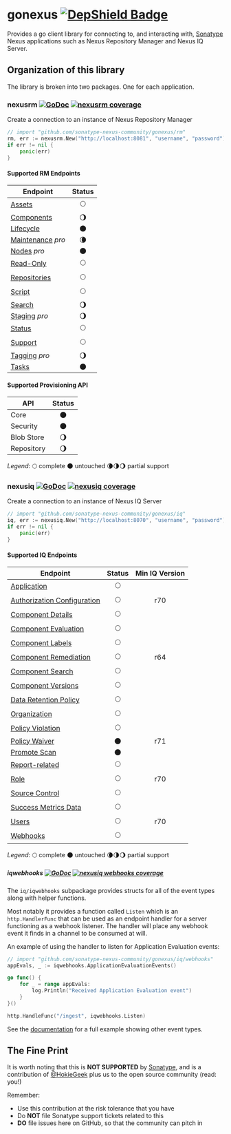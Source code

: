# gonexus [![DepShield Badge](https://depshield.sonatype.org/badges/sonatype-nexus-community/gonexus/depshield.svg)](https://depshield.github.io)

Provides a go client library for connecting to, and interacting with, [Sonatype](//www.sonatype.com) Nexus applications such as Nexus Repository Manager and Nexus IQ Server.

## Organization of this library

The library is broken into two packages. One for each application.

### nexusrm [![GoDoc](http://godoc.org/github.com/sonatype-nexus-community/gonexus/rm?status.png)](http://godoc.org/github.com/sonatype-nexus-community/gonexus/rm) [![nexusrm coverage](https://gocover.io/_badge/github.com/sonatype-nexus-community/gonexus/rm?0 "nexusrm coverage")](http://gocover.io/github.com/sonatype-nexus-community/gonexus/rm)

Create a connection to an instance of Nexus Repository Manager

```go
// import "github.com/sonatype-nexus-community/gonexus/rm"
rm, err := nexusrm.New("http://localhost:8081", "username", "password")
if err != nil {
    panic(err)
}
```

#### Supported RM Endpoints

| Endpoint                                                                                             |         Status         |
| ---------------------------------------------------------------------------------------------------- | :--------------------: |
| [Assets](https://help.sonatype.com/repomanager3/rest-and-integration-api/assets-api)                 |      :full_moon:       |
| [Components](https://help.sonatype.com/repomanager3/rest-and-integration-api/components-api)         | :waning_gibbous_moon:  |
| [Lifecycle](https://help.sonatype.com/repomanager3/rest-and-integration-api/lifecycle-api)           |       :new_moon:       |
| [Maintenance](https://help.sonatype.com/repomanager3/rest-and-integration-api/maintenance-api) _pro_ | :waning_crescent_moon: |
| [Nodes](https://help.sonatype.com/repomanager3/rest-and-integration-api/nodes-api) _pro_             |       :new_moon:       |
| [Read-Only](https://help.sonatype.com/repomanager3/rest-and-integration-api/read-only-api)           |      :full_moon:       |
| [Repositories](https://help.sonatype.com/repomanager3/rest-and-integration-api/repositories-api)     |      :full_moon:       |
| [Script](https://help.sonatype.com/repomanager3/rest-and-integration-api/script-api)                 |      :full_moon:       |
| [Search](https://help.sonatype.com/repomanager3/rest-and-integration-api/search-api)                 | :waning_gibbous_moon:  |
| [Staging](https://help.sonatype.com/repomanager3/staging) _pro_                                      | :waning_gibbous_moon:  |
| [Status](https://help.sonatype.com/repomanager3/rest-and-integration-api/status-api)                 |      :full_moon:       |
| [Support](https://help.sonatype.com/repomanager3/rest-and-integration-api/support-api)               |      :full_moon:       |
| [Tagging](https://help.sonatype.com/repomanager3/tagging) _pro_                                      | :waning_gibbous_moon:  |
| [Tasks](https://help.sonatype.com/repomanager3/rest-and-integration-api/tasks-api)                   |       :new_moon:       |

#### Supported Provisioning API

| API        |        Status         |
| ---------- | :-------------------: |
| Core       |      :new_moon:       |
| Security   |      :new_moon:       |
| Blob Store | :waning_gibbous_moon: |
| Repository | :waning_gibbous_moon: |

_Legend_: :full_moon: complete :new_moon: untouched :waning_crescent_moon::last_quarter_moon::waning_gibbous_moon: partial support

### nexusiq [![GoDoc](http://godoc.org/github.com/sonatype-nexus-community/gonexus/iq?status.png)](http://godoc.org/github.com/sonatype-nexus-community/gonexus/iq) [![nexusiq coverage](https://gocover.io/_badge/github.com/sonatype-nexus-community/gonexus/iq?0 "nexusiq coverage")](http://gocover.io/github.com/sonatype-nexus-community/gonexus/iq)

Create a connection to an instance of Nexus IQ Server

```go
// import "github.com/sonatype-nexus-community/gonexus/iq"
iq, err := nexusiq.New("http://localhost:8070", "username", "password")
if err != nil {
    panic(err)
}

```

#### Supported IQ Endpoints

| Endpoint                                                                                                             |   Status    | Min IQ Version |
| -------------------------------------------------------------------------------------------------------------------- | :---------: | :------------: |
| [Application](https://help.sonatype.com/iqserver/automating/rest-apis/application-rest-apis---v2)                    | :full_moon: |                |
| [Authorization Configuration](https://help.sonatype.com/iqserver/automating/rest-apis)                               | :full_moon: |      r70       |
| [Component Details](https://help.sonatype.com/iqserver/automating/rest-apis/component-details-rest-api---v2)         | :full_moon: |                |
| [Component Evaluation](https://help.sonatype.com/iqserver/automating/rest-apis/component-evaluation-rest-apis---v2)  | :full_moon: |                |
| [Component Labels](https://help.sonatype.com/iqserver/automating/rest-apis/component-labels-rest-api---v2)           | :full_moon: |                |
| [Component Remediation](https://help.sonatype.com/iqserver/automating/rest-apis/component-remediation-rest-api---v2) | :full_moon: |      r64       |
| [Component Search](https://help.sonatype.com/iqserver/automating/rest-apis/component-search-rest-apis---v2)          | :full_moon: |                |
| [Component Versions](https://help.sonatype.com/iqserver/automating/rest-apis/component-versions-rest-api---v2)       | :full_moon: |                |
| [Data Retention Policy](https://help.sonatype.com/iqserver/automating/rest-apis/data-retention-policy-rest-api---v2) | :full_moon: |                |
| [Organization](https://help.sonatype.com/iqserver/automating/rest-apis/organization-rest-apis---v2)                  | :full_moon: |                |
| [Policy Violation](https://help.sonatype.com/iqserver/automating/rest-apis/policy-violation-rest-api---v2)           | :full_moon: |                |
| [Policy Waiver](https://help.sonatype.com/iqserver/automating/rest-apis/policy-waiver-rest-api---v2)                 | :new_moon:  |      r71       |
| [Promote Scan](https://help.sonatype.com/iqserver/automating/rest-apis/promote-scan-rest-api---v2)                   | :new_moon:  |                |
| [Report-related](https://help.sonatype.com/iqserver/automating/rest-apis/report-related-rest-apis---v2)              | :full_moon: |                |
| [Role](https://help.sonatype.com/iqserver/automating/rest-apis/role-rest-api---v2)                                   | :full_moon: |      r70       |
| [Source Control](https://help.sonatype.com/integrations/nexus-iq-for-github)                                         | :full_moon: |                |
| [Success Metrics Data](https://help.sonatype.com/iqserver/automating/rest-apis/success-metrics-data-rest-api---v2)   | :full_moon: |                |
| [Users](https://help.sonatype.com/iqserver/automating/rest-apis/user-rest-api---v2)                                  | :full_moon: |      r70       |
| [Webhooks](https://help.sonatype.com/iqserver/automating/iq-server-webhooks)                                         | :full_moon: |                |

_Legend_: :full_moon: complete :new_moon: untouched :waning_crescent_moon::last_quarter_moon::waning_gibbous_moon: partial support

##### iqwebhooks [![GoDoc](http://godoc.org/github.com/sonatype-nexus-community/gonexus/iq/iqwebhooks?status.png)](http://godoc.org/github.com/sonatype-nexus-community/gonexus/iq/iqwebhooks) [![nexusiq webhooks coverage](https://gocover.io/_badge/github.com/sonatype-nexus-community/gonexus/iq/iqwebhooks/?0 "nexusiq webhooks coverage")](http://gocover.io/github.com/sonatype-nexus-community/gonexus/iq/iqwebhooks)

The `iq/iqwebhooks` subpackage provides structs for all of the event types along with helper functions.

Most notably it provides a function called `Listen` which is an `http.HandlerFunc` that can be used as an endpoint handler for a server functioning as a webhook listener.
The handler will place any webhook event it finds in a channel to be consumed at will.

An example of using the handler to listen for Application Evaluation events:

```go
// import "github.com/sonatype-nexus-community/gonexus/iq/webhooks"
appEvals, _ := iqwebhooks.ApplicationEvaluationEvents()

go func() {
    for _ = range appEvals:
        log.Println("Received Application Evaluation event")
    }
}()

http.HandleFunc("/ingest", iqwebhooks.Listen)
```

See the [documentation](https://godoc.org/github.com/sonatype-nexus-community/gonexus/iq/webhooks#example-Listen) for a full example showing other event types.

## The Fine Print

It is worth noting that this is **NOT SUPPORTED** by [Sonatype](//www.sonatype.com), and is a contribution of [@HokieGeek](https://github.com/HokieGeek)
plus us to the open source community (read: you!)

Remember:

- Use this contribution at the risk tolerance that you have
- Do **NOT** file Sonatype support tickets related to this
- **DO** file issues here on GitHub, so that the community can pitch in
